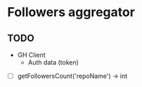 # Followers aggregator

## TODO

- GH Client
  - Auth data (token)

- [ ] getFollowersCount('repoName') -> int
